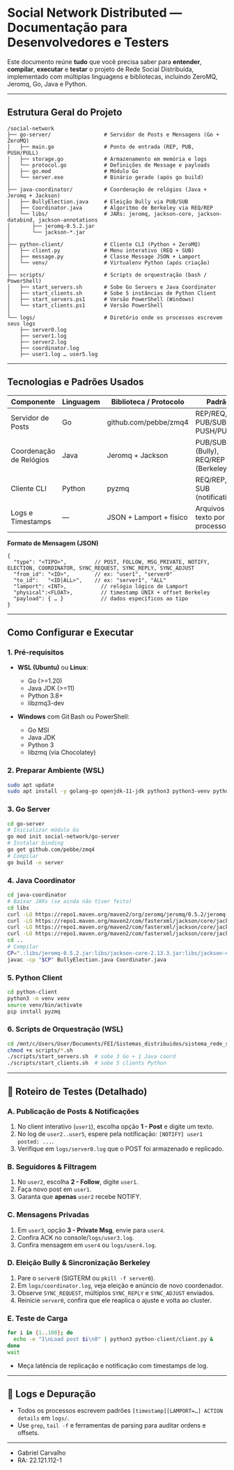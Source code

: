 # Social Network Distributed — Documentação para Desenvolvedores e Testers

Este documento reúne **tudo** que você precisa saber para **entender**, **compilar**, **executar** e **testar** o projeto de Rede Social Distribuída, implementado com múltiplas linguagens e bibliotecas, incluindo ZeroMQ, Jeromq, Go, Java e Python.

---

## Estrutura Geral do Projeto

```
/social-network
├── go-server/                 # Servidor de Posts e Mensagens (Go + ZeroMQ)
│   ├── main.go                # Ponto de entrada (REP, PUB, PUSH/PULL)
│   ├── storage.go             # Armazenamento em memória e logs
│   └── protocol.go            # Definições de Message e payloads
│   ├── go.mod                 # Módulo Go
│   └── server.exe             # Binário gerado (após go build)
│
├── java-coordinator/          # Coordenação de relógios (Java + Jeromq + Jackson)
│   ├── BullyElection.java     # Eleição Bully via PUB/SUB
│   ├── Coordinator.java       # Algoritmo de Berkeley via REQ/REP
│   └── libs/                  # JARs: jeromq, jackson-core, jackson-databind, jackson-annotations
│       ├── jeromq-0.5.2.jar
│       └── jackson-*.jar
│
├── python-client/             # Cliente CLI (Python + ZeroMQ)
│   ├── client.py              # Menu interativo (REQ + SUB)
│   ├── message.py             # Classe Message JSON + Lamport
│   └── venv/                  # Virtualenv Python (após criação)
│
├── scripts/                   # Scripts de orquestração (bash / PowerShell)
│   ├── start_servers.sh       # Sobe Go Servers e Java Coordinator
│   ├── start_clients.sh       # Sobe 5 instâncias de Python Client
│   ├── start_servers.ps1      # Versão PowerShell (Windows)
│   └── start_clients.ps1      # Versão PowerShell
│
└── logs/                      # Diretório onde os processos escrevem seus logs
    ├── server0.log
    ├── server1.log
    ├── server2.log
    ├── coordinator.log
    ├── user1.log … user5.log
```

---

## Tecnologias e Padrões Usados

| Componente              | Linguagem | Biblioteca / Protocolo  | Padrão                              |
| ----------------------- | --------- | ----------------------- | ----------------------------------- |
| Servidor de Posts       | Go        | github.com/pebbe/zmq4   | REP/REQ, PUB/SUB, PUSH/PULL         |
| Coordenação de Relógios | Java      | Jeromq + Jackson        | PUB/SUB (Bully), REQ/REP (Berkeley) |
| Cliente CLI             | Python    | pyzmq                   | REQ/REP, SUB (notifications)        |
| Logs e Timestamps       | —         | JSON + Lamport + físico | Arquivos texto por processo         |

**Formato de Mensagem (JSON)**

```jsonc
{
  "type": "<TIPO>",         // POST, FOLLOW, MSG_PRIVATE, NOTIFY, ELECTION, COORDINATOR, SYNC_REQUEST, SYNC_REPLY, SYNC_ADJUST
  "from_id": "<ID>",        // ex: "user1", "server0"
  "to_id":   "<ID|ALL>",    // ex: "server1", "ALL"
  "lamport": <INT>,           // relógio lógico de Lamport
  "physical":<FLOAT>,         // timestamp UNIX + offset Berkeley
  "payload": { … }            // dados específicos ao tipo
}
```

---

##  Como Configurar e Executar

### 1. Pré-requisitos

* **WSL (Ubuntu)** ou **Linux**:

  * Go (>=1.20)
  * Java JDK (>=11)
  * Python 3.8+
  * libzmq3-dev
* **Windows** com Git Bash ou PowerShell:

  * Go MSI
  * Java JDK
  * Python 3
  * libzmq (via Chocolatey)

### 2. Preparar Ambiente (WSL)

```bash
sudo apt update
sudo apt install -y golang-go openjdk-11-jdk python3 python3-venv python3-pip libzmq3-dev curl
```

### 3. Go Server

```bash
cd go-server
# Inicializar módulo Go
go mod init social-network/go-server
# Instalar binding
go get github.com/pebbe/zmq4
# Compilar
go build -o server
```

### 4. Java Coordinator

```bash
cd java-coordinator
# Baixar JARs (se ainda não tiver feito)
cd libs
curl -LO https://repo1.maven.org/maven2/org/zeromq/jeromq/0.5.2/jeromq-0.5.2.jar
curl -LO https://repo1.maven.org/maven2/com/fasterxml/jackson/core/jackson-core/2.13.3/jackson-core-2.13.3.jar
curl -LO https://repo1.maven.org/maven2/com/fasterxml/jackson/core/jackson-databind/2.13.3/jackson-databind-2.13.3.jar
curl -LO https://repo1.maven.org/maven2/com/fasterxml/jackson/core/jackson-annotations/2.13.3/jackson-annotations-2.13.3.jar
cd ..
# Compilar
CP=".:libs/jeromq-0.5.2.jar:libs/jackson-core-2.13.3.jar:libs/jackson-databind-2.13.3.jar:libs/jackson-annotations-2.13.3.jar"
javac -cp "$CP" BullyElection.java Coordinator.java
```

### 5. Python Client

```bash
cd python-client
python3 -m venv venv
source venv/bin/activate
pip install pyzmq
```

### 6. Scripts de Orquestração (WSL)

```bash
cd /mnt/c/Users/User/Documents/FEI/Sistemas_distribuidos/sistema_rede_social
chmod +x scripts/*.sh
./scripts/start_servers.sh  # sobe 3 Go + 1 Java coord
./scripts/start_clients.sh  # sobe 5 clients Python
```

---

## 🧪 Roteiro de Testes (Detalhado)

### A. Publicação de Posts & Notificações

1. No client interativo (`user1`), escolha opção **1 - Post** e digite um texto.
2. No log de `user2..user5`, espere pela notificação: `[NOTIFY] user1 posted: ...`.
3. Verifique em `logs/server0.log` que o POST foi armazenado e replicado.

### B. Seguidores & Filtragem

1. No `user2`, escolha **2 - Follow**, digite `user1`.
2. Faça novo post em `user1`.
3. Garanta que **apenas** `user2` recebe NOTIFY.

### C. Mensagens Privadas

1. Em `user3`, opção **3 - Private Msg**, envie para `user4`.
2. Confira ACK no console/`logs/user3.log`.
3. Confira mensagem em `user4` ou `logs/user4.log`.

### D. Eleição Bully & Sincronização Berkeley

1. Pare o `server0` (SIGTERM ou `pkill -f server0`).
2. Em `logs/coordinator.log`, veja eleição e anúncio de novo coordenador.
3. Observe `SYNC_REQUEST`, múltiplos `SYNC_REPLY` e `SYNC_ADJUST` enviados.
4. Reinicie `server0`, confira que ele reaplica o ajuste e volta ao cluster.

### E. Teste de Carga

```bash
for i in {1..100}; do
  echo -e "1\nLoad post $i\n0" | python3 python-client/client.py &
done
wait
```

* Meça latência de replicação e notificação com timestamps de log.

---

## 📄 Logs e Depuração

* Todos os processos escrevem padrões `[timestamp][LAMPORT=…] ACTION details` em `logs/`.
* Use `grep`, `tail -f` e ferramentas de parsing para auditar ordens e offsets.

---

* Gabriel Carvalho
* RA: 22.121.112-1
